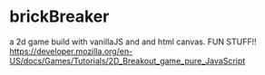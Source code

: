 # brickBreaker
a 2d game build with vanillaJS and and html canvas.  FUN STUFF!!
https://developer.mozilla.org/en-US/docs/Games/Tutorials/2D_Breakout_game_pure_JavaScript
